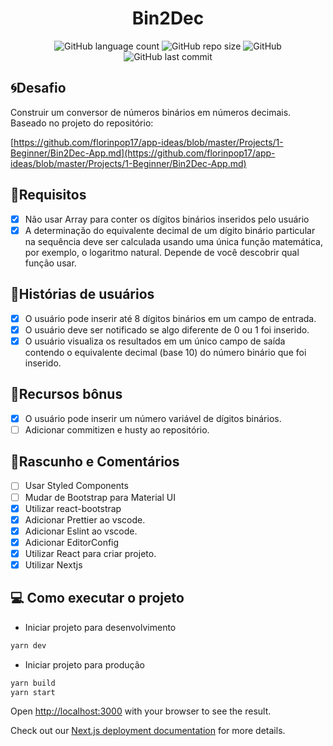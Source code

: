 <h1 align="center">Bin2Dec</h1>
<p align="center">
<img alt="GitHub language count" src="https://img.shields.io/github/languages/count/hernanbs/bin-to-dec?style=flat-square" />
<img alt="GitHub repo size" src="https://img.shields.io/github/repo-size/hernanbs/bin-to-dec?color=%232a733b&style=flat-square" />
<img alt="GitHub" src="https://img.shields.io/github/license/hernanbs/bin-to-dec?color=%236c66f0&style=flat-square" />
<img alt="GitHub last commit" src="https://img.shields.io/github/last-commit/hernanbs/bin-to-dec?style=flat-square">
</p>

## 🌀Desafio

Construir um conversor de números binários em números decimais. Baseado no projeto do repositório:

[https://github.com/florinpop17/app-ideas/blob/master/Projects/1-Beginner/Bin2Dec-App.md](https://github.com/florinpop17/app-ideas/blob/master/Projects/1-Beginner/Bin2Dec-App.md)

## 🚧Requisitos

- [x]  Não usar Array para conter os dígitos binários inseridos pelo usuário
- [x]  A determinação do equivalente decimal de um dígito binário particular na sequência deve ser calculada usando uma única função matemática, por exemplo, o logaritmo natural. Depende de você descobrir qual função usar.

## 🧢**Histórias de usuários**

- [x]  O usuário pode inserir até 8 dígitos binários em um campo de entrada.
- [x]  O usuário deve ser notificado se algo diferente de 0 ou 1 foi inserido.
- [x]  O usuário visualiza os resultados em um único campo de saída contendo o equivalente decimal (base 10) do número binário que foi inserido.

## 🚀**Recursos bônus**

- [x]  O usuário pode inserir um número variável de dígitos binários.
- [ ]  Adicionar commitizen e husty ao repositório.

## 📝Rascunho e Comentários

- [ ]  Usar Styled Components
- [ ]  Mudar de Bootstrap para Material UI
- [x]  Utilizar react-bootstrap
- [x]  Adicionar Prettier ao vscode.
- [x]  Adicionar Eslint ao vscode.
- [x]  Adicionar EditorConfig
- [x]  Utilizar React para criar projeto.
- [x]  Utilizar Nextjs

## 💻 Como executar o projeto

* Iniciar projeto para desenvolvimento
```bash
yarn dev
```
* Iniciar projeto para produção
```bash
yarn build
yarn start
```

Open [http://localhost:3000](http://localhost:3000) with your browser to see the result.

Check out our [Next.js deployment documentation](https://nextjs.org/docs/deployment) for more details.
